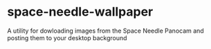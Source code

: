 # space-needle-wallpaper
A utility for dowloading images from the Space Needle Panocam and posting them to your desktop background
